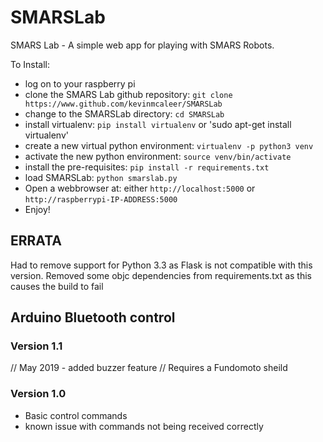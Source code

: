 # SMARSLab

SMARS Lab - A simple web app for playing with SMARS Robots.

To Install:

* log on to your raspberry pi
* clone the SMARS Lab github repository:
 `git clone https://www.github.com/kevinmcaleer/SMARSLab`
* change to the SMARSLab directory:
 `cd SMARSLab`
* install virtualenv:
 `pip install virtualenv`
 or
 'sudo apt-get install virtualenv'
* create a new virtual python environment:
`virtualenv -p python3 venv`
* activate the new python environment:
`source venv/bin/activate`
* install the pre-requisites:
`pip install -r requirements.txt`
* load SMARSLab:
`python smarslab.py`
* Open a webbrowser at:
either `http://localhost:5000` or `http://raspberrypi-IP-ADDRESS:5000`
* Enjoy!

## ERRATA

Had to remove support for Python 3.3 as Flask is not compatible with this version.
Removed some objc dependencies from requirements.txt as this causes the build to fail

## Arduino Bluetooth control

### Version 1.1

// May 2019 - added buzzer feature
// Requires a Fundomoto sheild

### Version 1.0

* Basic control commands
* known issue with commands not being received correctly
